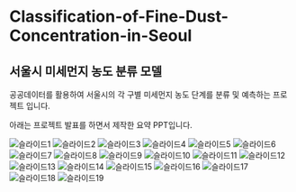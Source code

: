 # Classification-of-Fine-Dust-Concentration-in-Seoul
## 서울시 미세먼지 농도 분류 모델
공공데이터를 활용하여 서울시의 각 구별 미세먼지 농도 단계를 분류 및 예측하는 프로젝트 입니다.  

아래는 프로젝트 발표를 하면서 제작한 요약 PPT입니다.  

![슬라이드1](https://user-images.githubusercontent.com/83996346/173969795-7a105b0a-aabc-44b8-9017-4693e44827ac.PNG)
![슬라이드2](https://user-images.githubusercontent.com/83996346/173969807-a092ced8-0460-4932-978f-461e4d0b2958.PNG)
![슬라이드3](https://user-images.githubusercontent.com/83996346/173969810-337b678c-fc3d-453a-a20f-a1057b154e5a.PNG)
![슬라이드4](https://user-images.githubusercontent.com/83996346/173969811-067540b2-9add-46f9-bbc6-7e3695faa0b9.PNG)
![슬라이드5](https://user-images.githubusercontent.com/83996346/173969812-96f7d49f-d7fa-4f34-93d2-a5e5c93e7469.PNG)
![슬라이드6](https://user-images.githubusercontent.com/83996346/173969813-fdc8543e-147b-480e-b3dc-94337b739798.PNG)
![슬라이드7](https://user-images.githubusercontent.com/83996346/173969817-0fd48675-5212-4900-a6a2-b40c16b35cbd.PNG)
![슬라이드8](https://user-images.githubusercontent.com/83996346/173969820-0c88b13b-47a5-4405-906a-9b15578e5f6d.PNG)
![슬라이드9](https://user-images.githubusercontent.com/83996346/173969822-f2b75bbb-2013-4041-b91c-915e179dc56d.PNG)
![슬라이드10](https://user-images.githubusercontent.com/83996346/173969824-21cec277-bb7b-4dce-a310-1e81a3e0042f.PNG)
![슬라이드11](https://user-images.githubusercontent.com/83996346/173969825-d10c2a48-247c-4d6a-a1ec-56961e3f9d3d.PNG)
![슬라이드12](https://user-images.githubusercontent.com/83996346/173969827-b527ddfc-5fdf-4b1a-9eee-b0d962e9ba35.PNG)
![슬라이드13](https://user-images.githubusercontent.com/83996346/173969830-94aac3f4-7c88-4072-9602-33e168e8950e.PNG)
![슬라이드14](https://user-images.githubusercontent.com/83996346/173969831-676ec795-ac67-425c-8e0b-0cba8ce41e4f.PNG)
![슬라이드15](https://user-images.githubusercontent.com/83996346/173969833-d9e5494a-d956-4fb1-9a7e-51360756ebda.PNG)
![슬라이드16](https://user-images.githubusercontent.com/83996346/173969834-8f25b6ad-63bd-41c6-ac58-ef146d0c85e9.PNG)
![슬라이드17](https://user-images.githubusercontent.com/83996346/173969835-13f7048b-d859-42ff-b946-bdc104253ee8.PNG)
![슬라이드18](https://user-images.githubusercontent.com/83996346/173969837-a5273baa-79fe-4a9e-8367-2d19e7f2b99a.PNG)
![슬라이드19](https://user-images.githubusercontent.com/83996346/173969839-1626db88-bb38-4eff-b436-e18ec67c682f.PNG)

